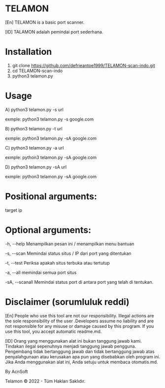 # TELAMON

[En] TELAMON is a basic port scanner.

[ID] TALAMON adalah pemindai port sederhana.

# Installation

1) git clone https://github.com/defrieantoe1999/TELAMON-scan-indo.git
2) cd TELAMON-scan-indo
3) python3 telamon.py

# Usage

A) python3 telamon.py -s url

exmple: python3 telamon.py -s google.com

B) python3 telamon.py -t url

exmple: python3 telamon.py -sA google.com

C) python3 telamon.py -a url

exmple: python3 telamon.py -sA google.com

D) python3 telamon.py -sA url

exmple: python3 telamon.py -sA google.com

# Positional arguments:

  target          ip 

# Optional arguments:
  -h, --help Menampilkan pesan ini / menampilkan menu bantuan
  
   -s, --scan Memindai status situs / IP dari port yang ditentukan
  
   -t, --test Periksa apakah situs terbuka atau tertutup
  
   -a, --all memindai semua port situs
  
  -sA, --scanall  Memindai status port di antara port yang telah di tentukan.

# Disclaimer (sorumluluk reddi)

[En] People who use this tool are not our responsibility. Illegal actions are the sole responsibility of the user .Developers assume no liability and are not responsible for any misuse or damage caused by this program. If you use this tool, you accept automatic readme.md.

[ID] Orang yang menggunakan alat ini bukan tanggung jawab kami. Tindakan ilegal sepenuhnya menjadi tanggung jawab pengguna. Pengembang tidak bertanggung jawab dan tidak bertanggung jawab atas penyalahgunaan atau kerusakan apa pun yang disebabkan oleh program ini. Jika Anda menggunakan alat ini, Anda setuju untuk membaca otomatis.md.



By AcnSoft

Telamon ©️ 2022 - Tüm Hakları Saklıdır.
